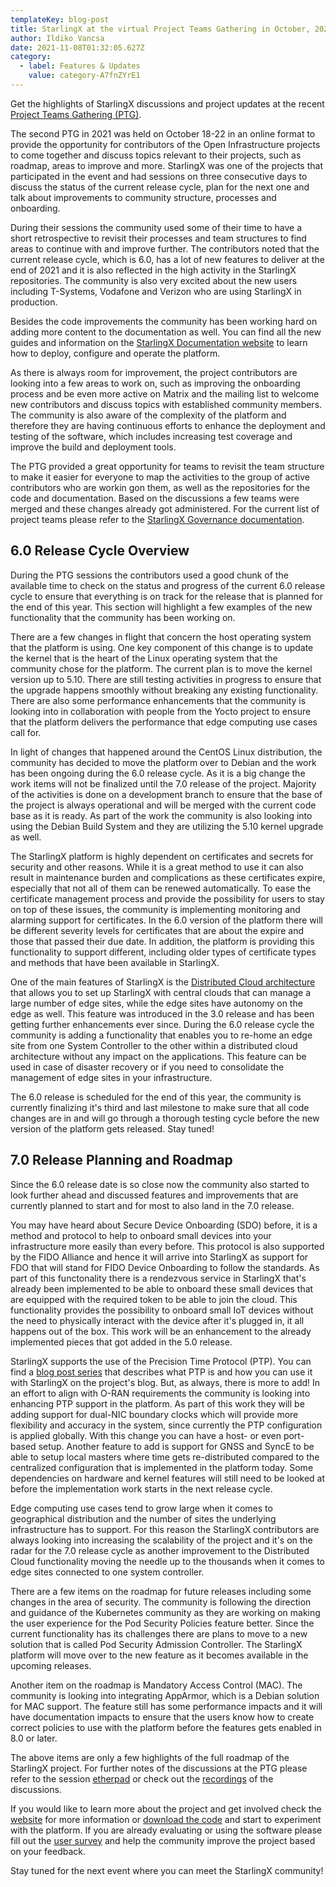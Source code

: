 ```yaml
---
templateKey: blog-post
title: StarlingX at the virtual Project Teams Gathering in October, 2021
author: Ildiko Vancsa
date: 2021-11-08T01:32:05.627Z
category:
  - label: Features & Updates
    value: category-A7fnZYrE1
---
```


Get the highlights of StarlingX discussions and project updates at the recent [Project Teams Gathering (PTG)](https://www.openstack.org/ptg/). <!-- more -->

The second PTG in 2021 was held on October 18-22 in an online format to provide the opportunity for contributors of the Open Infrastructure projects to come together and discuss topics relevant to their projects, such as roadmap, areas to improve and more. StarlingX was one of the projects that participated in the event and had sessions on three consecutive days to discuss the status of the current release cycle, plan for the next one and talk about improvements to community structure, processes and onboarding.

During their sessions the community used some of their time to have a short retrospective to revisit their processes and team structures to find areas to continue with and improve further. The contributors noted that the current release cycle, which is 6.0, has a lot of new features to deliver at the end of 2021 and it is also reflected in the high activity in the StarlingX repositories. The community is also very excited about the new users including T-Systems, Vodafone and Verizon who are using StarlingX in production.

Besides the code improvements the community has been working hard on adding more content to the documentation as well. You can find all the new guides and information on the [StarlingX Documentation website](https://docs.starlingx.io/contributor/index.html) to learn how to deploy, configure and operate the platform.

As there is always room for improvement, the project contributors are looking into a few areas to work on, such as improving the onboarding process and be even more active on Matrix and the mailing list to welcome new contributors and discuss topics with established community members. The community is also aware of the complexity of the platform and therefore they are having continuous efforts to enhance the deployment and testing of the software, which includes increasing test coverage and improve the build and deployment tools.

The PTG provided a great opportunity for teams to revisit the team structure to make it easier for everyone to map the activities to the group of active contributors who are workin gon them, as well as the repositories for the code and documentation. Based on the discussions a few teams were merged and these changes already got administered. For the current list of project teams please refer to the [StarlingX Governance documentation](https://docs.starlingx.io/governance/reference/tsc/projects/).

## 6.0 Release Cycle Overview

During the PTG sessions the contributors used a good chunk of the available time to check on the status and progress of the current 6.0 release cycle to ensure that everything is on track for the release that is planned for the end of this year. This section will highlight a few examples of the new functionality that the community has been working on.

There are a few changes in flight that concern the host operating system that the platform is using. One key component of this change is to update the kernel that is the heart of the Linux operating system that the community chose for the platform. The current plan is to move the kernel version up to 5.10. There are still testing activities in progress to ensure that the upgrade happens smoothly without breaking any existing functionality. There are also some performance enhancements that the community is looking into in collaboration with people from the Yocto project to ensure that the platform delivers the performance that edge computing use cases call for.

In light of changes that happened around the CentOS Linux distribution, the community has decided to move the platform over to Debian and the work has been ongoing during the 6.0 release cycle. As it is a big change the work items will not be finalized until the 7.0 release of the project. Majority of the activities is done on a development branch to ensure that the base of the project is always operational and will be merged with the current code base as it is ready. As part of the work the community is also looking into using the Debian Build System and they are utilizing the 5.10 kernel upgrade as well.

The StarlingX platform is highly dependent on certificates and secrets for security and other reasons. While it is a great method to use it can also result in maintenance burden and complications as these certificates expire, especially that not all of them can be renewed automatically. To ease the certificate management process and provide the possibility for users to stay on top of these issues, the community is implementing monitoring and alarming support for certificates. In the 6.0 version of the platform there will be different severity levels for certificates that are about the expire and those that passed their due date. In addition, the platform is providing this functionality to support different, including older types of certificate types and methods that have been available in StarlingX.

One of the main features of StarlingX is the [Distributed Cloud architecture](https://www.starlingx.io/blog/starlingx-release-3/) that allows you to set up StarlingX with central clouds that can manage a large number of edge sites, while the edge sites have autonomy on the edge as well. This feature was introduced in the 3.0 release and has been getting further enhancements ever since. During the 6.0 release cycle the community is adding a functionality that enables you to re-home an edge site from one System Controller to the other within a distributed cloud architecture without any impact on the applications. This feature can be used in case of disaster recovery or if you need to consolidate the management of edge sites in your infrastructure.

The 6.0 release is scheduled for the end of this year, the community is currently finalizing it's third and last milestone to make sure that all code changes are in and will go through a thorough testing cycle before the new version of the platform gets released. Stay tuned!

## 7.0 Release Planning and Roadmap

Since the 6.0 release date is so close now the community also started to look further ahead and discussed features and improvements that are currently planned to start and for most to also land in the 7.0 release.

You may have heard about Secure Device Onboarding (SDO) before, it is a method and protocol to help to onboard small devices into your infrastructure more easily than every before. This protocol is also supported by the FIDO Alliance and hence it will arrive into StarlingX as support for FDO that will stand for FIDO Device Onboarding to follow the standards. As part of this functonality there is a rendezvous service in StarlingX that's already been implemented to be able to onboard these small devices that are equipped with the required token to be able to join the cloud. This functionality provides the possibility to onboard small IoT devices without the need to physically interact with the device after it's plugged in, it all happens out of the box. This work will be an enhancement to the already implemented pieces that got added in the 5.0 release.

StarlingX supports the use of the Precision Time Protocol (PTP). You can find a [blog post series](https://www.starlingx.io/blog/starlingx-ptp-part-1/) that describes what PTP is and how you can use it with StarlingX on the project's blog. But, as always, there is more to add! In an effort to align with O-RAN requirements the community is looking into enhancing PTP support in the platform. As part of this work they will be adding support for dual-NIC boundary clocks which will provide more flexibility and accuracy in the system, since currently the PTP configuration is applied globally. With this change you can have a host- or even port-based setup. Another feature to add is support for GNSS and SyncE to be able to setup local masters where time gets re-distributed compared to the centralized configuration that is implemented in the platform today. Some dependencies on hardware and kernel features will still need to be looked at before the implementation work starts in the next release cycle.

Edge computing use cases tend to grow large when it comes to geographical distribution and the number of sites the underlying infrastructure has to support. For this reason the StarlingX contributors are always looking into increasing the scalability of the project and it's on the radar for the 7.0 release cycle as another improvement to the Distributed Cloud functionality moving the needle up to the thousands when it comes to edge sites connected to one system controller.

There are a few items on the roadmap for future releases including some changes in the area of security. The community is following the direction and guidance of the Kubernetes community as they are working on making the user experience for the Pod Security Policies feature better. Since the current functionality has its challenges there are plans to move to a new solution that is called Pod Security Admission Controller. The StarlingX platform will move over to the new feature as it becomes available in the upcoming releases.

Another item on the roadmap is Mandatory Access Control (MAC). The community is looking into integrating AppArmor, which is a Debian solution for MAC support. The feature still has some performance impacts and it will have documentation impacts to ensure that the users know how to create correct policies to use with the platform before the features gets enabled in 8.0 or later.


The above items are only a few highlights of the full roadmap of the StarlingX project. For further notes of the discussions at the PTG please refer to the session [etherpad](https://etherpad.opendev.org/p/stx-ptg-planning-october-2021) or check out the [recordings](http://lists.starlingx.io/pipermail/starlingx-discuss/2021-October/012286.html) of the discussions.

If you would like to learn more about the project and get involved check the [website](https://www.starlingx.io) for more information or [download the code](https://opendev.org/starlingx) and start to experiment with the platform. If you are already evaluating or using the software please fill out the [user survey](https://www.surveymonkey.com/r/StarlingX) and help the community improve the project based on your feedback.

Stay tuned for the next event where you can meet the StarlingX community!
